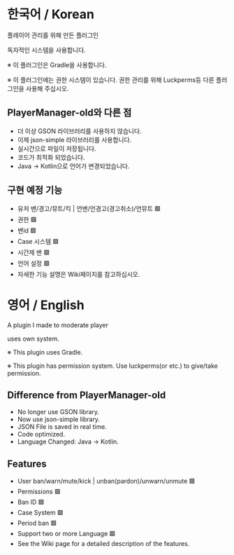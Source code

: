 # 한국어 / Korean
플레이어 관리를 위해 만든 플러그인

독자적인 시스템을 사용합니다.

※ 이 플러그인은 Gradle을 사용합니다.

※ 이 플러그인에는 권한 시스템이 있습니다. 권한 관리를 위해 Luckperms등 다른 플러그인을 사용해 주십시오.

## PlayerManager-old와 다른 점
 - 더 이상 GSON 라이브러리를 사용하지 않습니다. 
 - 이제 json-simple 라이브러리를 사용합니다.
 - 실시간으로 파일이 저장됩니다.
 - 코드가 최적화 되었습니다.
 - Java -> Kotlin으로 언어가 변경되었습니다.

## 구현 예정 기능
 - 유저 밴/경고/뮤트/킥 | 언밴/언경고(경고취소)/언뮤트 🟩
 - 권한 🟩
 - 밴id 🟩
 - Case 시스템 🟩
 - 시간제 밴 🟩
 - 언어 설정 🟩
 - 자세한 기능 설명은 Wiki페이지를 참고하십시오.

# 영어 / English
A plugin I made to moderate player

uses own system.

※ This plugin uses Gradle.

※ This plugin has permission system. Use luckperms(or etc.) to give/take permission.

## Difference from PlayerManager-old
 - No longer use GSON library.
 - Now use json-simple library.
 - JSON File is saved in real time.
 - Code optimized.
 - Language Changed: Java -> Kotlin.

## Features
 - User ban/warn/mute/kick | unban(pardon)/unwarn/unmute 🟩
 - Permissions 🟩
 - Ban ID 🟩
 - Case System 🟩
 - Period ban 🟩
 - Support two or more Language 🟩
 - See the Wiki page for a detailed description of the features.
